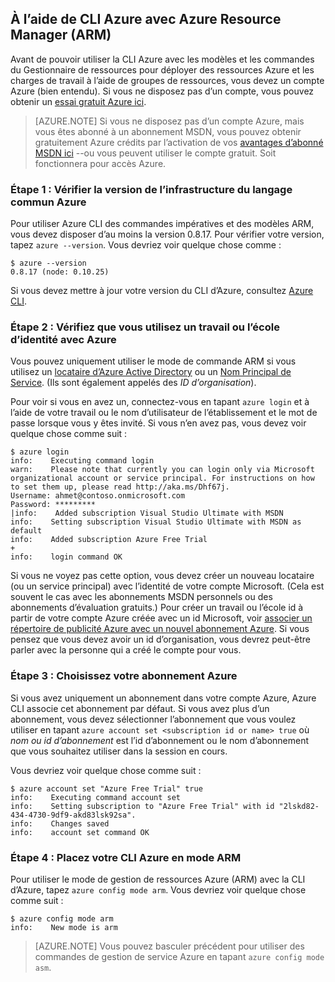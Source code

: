 <properties services="virtual-machines" title="Using Azure CLI with Azure Resource Manager" authors="squillace" solutions="" manager="timlt" editor="tysonn" />

<tags
   ms.service="virtual-machine"
   ms.devlang="na"
   ms.topic="article"
   ms.tgt_pltfrm="linux"
   ms.workload="infrastructure"
   ms.date="04/13/2015"
   ms.author="rasquill" />

## <a name="using-azure-cli-with-azure-resource-manager-arm"></a>À l’aide de CLI Azure avec Azure Resource Manager (ARM)

Avant de pouvoir utiliser la CLI Azure avec les modèles et les commandes du Gestionnaire de ressources pour déployer des ressources Azure et les charges de travail à l’aide de groupes de ressources, vous devez un compte Azure (bien entendu). Si vous ne disposez pas d’un compte, vous pouvez obtenir un [essai gratuit Azure ici](https://azure.microsoft.com/pricing/free-trial/).

> [AZURE.NOTE] Si vous ne disposez pas d’un compte Azure, mais vous êtes abonné à un abonnement MSDN, vous pouvez obtenir gratuitement Azure crédits par l’activation de vos [avantages d’abonné MSDN ici](https://azure.microsoft.com/pricing/member-offers/msdn-benefits-details/) --ou vous peuvent utiliser le compte gratuit. Soit fonctionnera pour accès Azure.

### <a name="step-1-verify-the-azure-cli-version"></a>Étape 1 : Vérifier la version de l’infrastructure du langage commun Azure

Pour utiliser Azure CLI des commandes impératives et des modèles ARM, vous devez disposer d’au moins la version 0.8.17. Pour vérifier votre version, tapez `azure --version`. Vous devriez voir quelque chose comme :

    $ azure --version
    0.8.17 (node: 0.10.25)

Si vous devez mettre à jour votre version du CLI d’Azure, consultez [Azure CLI](https://github.com/Azure/azure-xplat-cli).

### <a name="step-2-verify-you-are-using-a-work-or-school-identity-with-azure"></a>Étape 2 : Vérifiez que vous utilisez un travail ou l’école d’identité avec Azure

Vous pouvez uniquement utiliser le mode de commande ARM si vous utilisez un [locataire d’Azure Active Directory](https://msdn.microsoft.com/library/azure/jj573650.aspx#BKMK_WhatIsAnAzureADTenant) ou un [Nom Principal de Service](https://msdn.microsoft.com/library/azure/dn132633.aspx). (Ils sont également appelés des *ID d’organisation*).

Pour voir si vous en avez un, connectez-vous en tapant `azure login` et à l’aide de votre travail ou le nom d’utilisateur de l’établissement et le mot de passe lorsque vous y êtes invité. Si vous n’en avez pas, vous devez voir quelque chose comme suit :

    $ azure login
    info:    Executing command login
    warn:    Please note that currently you can login only via Microsoft organizational account or service principal. For instructions on how to set them up, please read http://aka.ms/Dhf67j.
    Username: ahmet@contoso.onmicrosoft.com
    Password: *********
  	|info:    Added subscription Visual Studio Ultimate with MSDN
    info:    Setting subscription Visual Studio Ultimate with MSDN as default
    info:    Added subscription Azure Free Trial
    +
    info:    login command OK

Si vous ne voyez pas cette option, vous devez créer un nouveau locataire (ou un service principal) avec l’identité de votre compte Microsoft. (Cela est souvent le cas avec les abonnements MSDN personnels ou des abonnements d’évaluation gratuits.) Pour créer un travail ou l’école id à partir de votre compte Azure créée avec un id Microsoft, voir [associer un répertoire de publicité Azure avec un nouvel abonnement Azure](https://msdn.microsoft.com/library/azure/jj573650.aspx#BKMK_WhatIsAnAzureADTenant). Si vous pensez que vous devez avoir un id d’organisation, vous devrez peut-être parler avec la personne qui a créé le compte pour vous.

### <a name="step-3-choose-your-azure-subscription"></a>Étape 3 : Choisissez votre abonnement Azure

Si vous avez uniquement un abonnement dans votre compte Azure, Azure CLI associe cet abonnement par défaut. Si vous avez plus d’un abonnement, vous devez sélectionner l’abonnement que vous voulez utiliser en tapant `azure account set <subscription id or name> true` où _nom ou id d’abonnement_ est l’id d’abonnement ou le nom d’abonnement que vous souhaitez utiliser dans la session en cours.

Vous devriez voir quelque chose comme suit :

    $ azure account set "Azure Free Trial" true
    info:    Executing command account set
    info:    Setting subscription to "Azure Free Trial" with id "2lskd82-434-4730-9df9-akd83lsk92sa".
    info:    Changes saved
    info:    account set command OK

### <a name="step-4-place-your-azure-cli-in-the-arm-mode"></a>Étape 4 : Placez votre CLI Azure en mode ARM

Pour utiliser le mode de gestion de ressources Azure (ARM) avec la CLI d’Azure, tapez `azure config mode arm`. Vous devriez voir quelque chose comme suit :

    $ azure config mode arm
    info:    New mode is arm

> [AZURE.NOTE] Vous pouvez basculer précédent pour utiliser des commandes de gestion de service Azure en tapant `azure config mode asm`.
